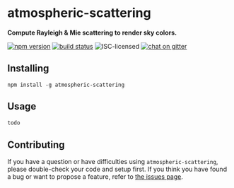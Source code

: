 # atmospheric-scattering

**Compute Rayleigh & Mie scattering to render sky colors.**

[![npm version](https://img.shields.io/npm/v/atmospheric-scattering.svg)](https://www.npmjs.com/package/atmospheric-scattering)
[![build status](https://img.shields.io/travis/derhuerst/atmospheric-scattering.svg)](https://travis-ci.org/derhuerst/atmospheric-scattering)
![ISC-licensed](https://img.shields.io/github/license/derhuerst/atmospheric-scattering.svg)
[![chat on gitter](https://badges.gitter.im/derhuerst.svg)](https://gitter.im/derhuerst)


## Installing

```shell
npm install -g atmospheric-scattering
```


## Usage

```js
todo
```


## Contributing

If you have a question or have difficulties using `atmospheric-scattering`, please double-check your code and setup first. If you think you have found a bug or want to propose a feature, refer to [the issues page](https://github.com/derhuerst/atmospheric-scattering/issues).
